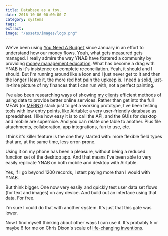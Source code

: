 ```yaml
---
title: Database as a toy.
date: 2016-10-06 00:00:00 Z
category: systems
tags:
extract:
image: "/assets/images/logo.png"
---
```


We've been using [You Need A Budget](https://twitter.com/ynab) since January in an effort to understand how our money flows. Yeah, what gets measured gets managed. I really admire the way YNAB have fostered a community by providing [money management education](https://www.youneedabudget.com/learn). What has become a drag with YNAB is it's insistence on complete reconciliation. Yeah, it should and I should. But I'm running around like a loon and I just never get to it and then the longer I leave it, the more red hot pain the upkeep is. I need a solid, just-in-time picture of my finances that I can run with, not a perfect painting.

I've also been researching ways of showing [my clients](http://www.patternworks.com.au/work/) efficient methods of using data to provide better online services. Rather than get into the full MEAN (or [MERN?](http://mern.io/)) stack just to get a working prototype, I've been testing tools with low entry points, like [Airtable](https://twitter.com/airtable?lang=en): a very user-friendly database as spreadsheet. I like how easy it is to call the API, and the GUIs for desktop and mobile are supernice. And you can relate one table to another. Plus file attachments, collaboration, app integrations, fun to use, etc.

I think it's killer feature is the one they started with: more flexible field types that are, at the same time, less error-prone.

Using it on my phone has been a pleasure, without being a reduced function set of the desktop app. And that means I've been able to very easily replicate YNAB on both mobile and desktop with Airtable.

Yes, if I go beyond 1200 records, I start paying more than I would with YNAB.

But think bigger. One now very easily and quickly test user data set flows (for text and images) on any device. And build out an interface using that data. For free.

I'm sure I could do that with another system. It's just that this gate was lower.

Now I find myself thinking about other ways I can use it. It's probably 5 or maybe 6 for me on Chris Dixon's scale of [life-changing inventions](https://medium.com/@cdixon/the-typical-path-of-how-people-respond-to-life-changing-inventions-3e250914bccd#.g4rde8f2h).
